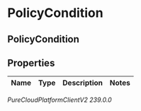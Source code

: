 # PolicyCondition

## PolicyCondition

## Properties

|Name | Type | Description | Notes|
|------------ | ------------- | ------------- | -------------|



_PureCloudPlatformClientV2 239.0.0_
